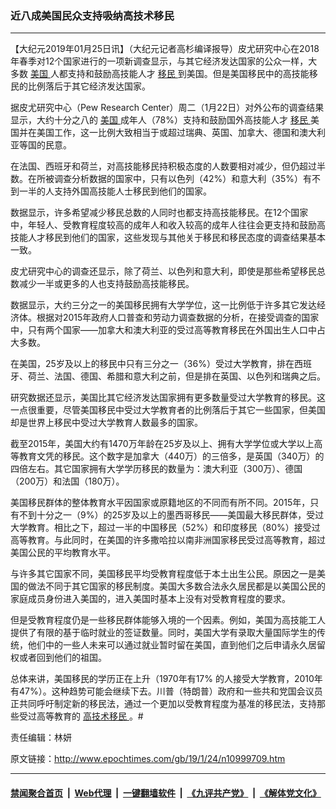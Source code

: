### 近八成美国民众支持吸纳高技术移民
------------------------

<p>
 【大纪元2019年01月25日讯】（大纪元记者高杉编译报导）皮尤研究中心在2018年春季对12个国家进行的一项新调查显示，与其它经济发达国家的公众一样，大多数
 <a href="http://www.epochtimes.com/gb/tag/%E7%BE%8E%E5%9B%BD.html">
  美国
 </a>
 人都支持和鼓励高技能人才
 <a href="http://www.epochtimes.com/gb/tag/%E7%A7%BB%E6%B0%91.html">
  移民
 </a>
 到美国。但是美国移民中的高技能移民的比例落后于其它经济发达国家。
</p>
<p>
 据皮尤研究中心（Pew Research Center）周二（1月22日）对外公布的调查结果显示，大约十分之八的
 <a href="http://www.epochtimes.com/gb/tag/%E7%BE%8E%E5%9B%BD.html">
  美国
 </a>
 成年人（78%）支持和鼓励国外高技能人才
 <a href="http://www.epochtimes.com/gb/tag/%E7%A7%BB%E6%B0%91.html">
  移民
 </a>
 美国并在美国工作，这一比例大致相当于或超过瑞典、英国、加拿大、德国和澳大利亚等国的民意。
</p>
<p>
 在法国、西班牙和荷兰，对高技能移民持积极态度的人数要相对减少，但仍超过半数。在所被调查分析数据的国家中，只有以色列（42%）和意大利（35%）有不到一半的人支持外国高技能人士移民到他们的国家。
</p>
<p>
 数据显示，许多希望减少移民总数的人同时也都支持高技能移民。在12个国家中，年轻人、受教育程度较高的成年人和收入较高的成年人往往会更支持和鼓励高技能人才移民到他们的国家，这些发现与其他关于移民和移民态度的调查结果基本一致。
</p>
<p>
 皮尤研究中心的调查还显示，除了荷兰、以色列和意大利，即使是那些希望移民总数减少一半或更多的人也支持鼓励高技能移民。
</p>
<p>
 数据显示，大约三分之一的美国移民拥有大学学位，这一比例低于许多其它发达经济体。根据对2015年政府人口普查和劳动力调查数据的分析，在接受调查的国家中，只有两个国家——加拿大和澳大利亚的受过高等教育移民在外国出生人口中占大多数。
</p>
<p>
 在美国，25岁及以上的移民中只有三分之一（36%）受过大学教育，排在西班牙、荷兰、法国、德国、希腊和意大利之前，但是排在英国、以色列和瑞典之后。
</p>
<p>
 研究数据还显示，美国比其它经济发达国家拥有更多数量受过大学教育的移民。这一点很重要，尽管美国移民中受过大学教育者的比例落后于其它一些国家，但美国却是世界上移民中受过大学教育人数最多的国家。
</p>
<p>
 截至2015年，美国大约有1470万年龄在25岁及以上、拥有大学学位或大学以上高等教育文凭的移民。这个数字是加拿大（440万）的三倍多，是英国（340万）的四倍左右。其它国家拥有大学学历移民的数量为：澳大利亚（300万）、德国（200万）和法国（180万）。
</p>
<p>
 美国移民群体的整体教育水平因国家或原籍地区的不同而有所不同。2015年，只有不到十分之一（9%）的25岁及以上的墨西哥移民——美国最大移民群体，受过大学教育。相比之下，超过一半的中国移民（52%）和印度移民（80%）接受过高等教育。与此同时，在美国的许多撒哈拉以南非洲国家移民受过高等教育，超过美国公民的平均教育水平。
</p>
<p>
 与许多其它国家不同，美国移民平均受教育程度低于本土出生公民。原因之一是美国的做法不同于其它国家的移民制度。美国大多数合法永久居民都是以美国公民的家庭成员身份进入美国的，进入美国时基本上没有对受教育程度的要求。
</p>
<p>
 但是受教育程度仍是一些移民群体能够入境的一个因素。例如，美国为高技能工人提供了有限的基于临时就业的签证数量。同时，美国大学有录取大量国际学生的传统，他们中的一些人未来可以通过就业暂时留在美国，直到他们之后申请永久居留权或者回到他们的祖国。
</p>
<p>
 总体来讲，美国移民的学历正在上升（1970年有17% 的人接受大学教育，2010年有47%）。这种趋势可能会继续下去。川普（特朗普）政府和一些共和党国会议员正共同呼吁制定新的移民法，通过一个更加以受教育程度为基准的移民法，支持那些受过高等教育的
 <a href="http://www.epochtimes.com/gb/tag/%E9%AB%98%E6%8A%80%E6%9C%AF%E7%A7%BB%E6%B0%91.html">
  高技术移民
 </a>
 。#
</p>
<p>
 责任编辑：林妍
</p>
<p>
 <audio controls="controls" data-mce-fragment="1" style="display: none;">
 </audio>
</p>
<p>
 <audio controls="controls" style="display: none;">
 </audio>
</p>

原文链接：http://www.epochtimes.com/gb/19/1/24/n10999709.htm


------------------------
#### [禁闻聚合首页](https://github.com/gfw-breaker/banned-news/blob/master/README.md) &nbsp;|&nbsp; [Web代理](https://github.com/gfw-breaker/open-proxy/blob/master/README.md) &nbsp;|&nbsp; [一键翻墙软件](https://github.com/gfw-breaker/nogfw/blob/master/README.md) &nbsp;|&nbsp; [《九评共产党》](https://github.com/gfw-breaker/9ping.md/blob/master/README.md#九评之一评共产党是什么) &nbsp;|&nbsp; [《解体党文化》](https://github.com/gfw-breaker/jtdwh.md/blob/master/README.md#绪论)